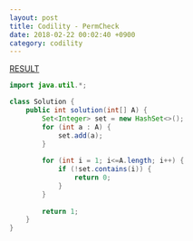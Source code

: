 ```yaml
---
layout: post
title: Codility - PermCheck
date: 2018-02-22 00:02:40 +0900
category: codility
---
```


[RESULT](https://app.codility.com/demo/results/training363E4W-TMB)

```java
import java.util.*;

class Solution {
    public int solution(int[] A) {
        Set<Integer> set = new HashSet<>();
        for (int a : A) {
            set.add(a);
        }
        
        for (int i = 1; i<=A.length; i++) {
            if (!set.contains(i)) {
                return 0;
            }
        }
        
        return 1;
    }
}
```
